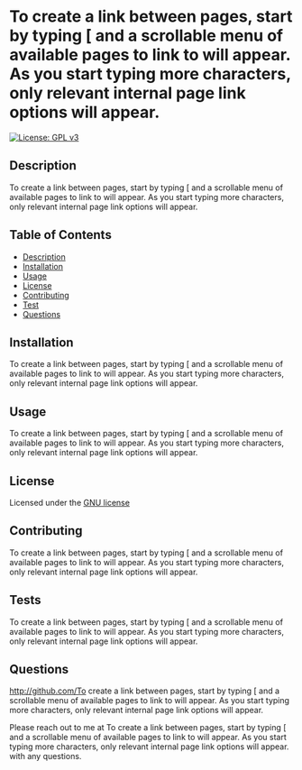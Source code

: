 # To create a link between pages, start by typing [ and a scrollable menu of available pages to link to will appear. As you start typing more characters, only relevant internal page link options will appear.

[![License: GPL v3](https://img.shields.io/badge/License-GPLv3-blue.svg)](https://www.gnu.org/licenses/gpl-3.0)

## Description
To create a link between pages, start by typing [ and a scrollable menu of available pages to link to will appear. As you start typing more characters, only relevant internal page link options will appear.

## Table of Contents
- [Description](#Description)
- [Installation](#Installation)
- [Usage](#Usage)
- [License](#License)
- [Contributing](#Contributing)
- [Test](#Tests)
- [Questions](#Questions)

## Installation
To create a link between pages, start by typing [ and a scrollable menu of available pages to link to will appear. As you start typing more characters, only relevant internal page link options will appear.

## Usage
To create a link between pages, start by typing [ and a scrollable menu of available pages to link to will appear. As you start typing more characters, only relevant internal page link options will appear.

## License
Licensed under the [GNU license](https://www.gnu.org/licenses/gpl-3.0)

## Contributing
To create a link between pages, start by typing [ and a scrollable menu of available pages to link to will appear. As you start typing more characters, only relevant internal page link options will appear.

## Tests
To create a link between pages, start by typing [ and a scrollable menu of available pages to link to will appear. As you start typing more characters, only relevant internal page link options will appear.

## Questions
http://github.com/To create a link between pages, start by typing [ and a scrollable menu of available pages to link to will appear. As you start typing more characters, only relevant internal page link options will appear.

Please reach out to me at To create a link between pages, start by typing [ and a scrollable menu of available pages to link to will appear. As you start typing more characters, only relevant internal page link options will appear. with any questions.